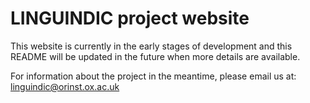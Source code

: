 # LINGUINDIC project website

This website is currently in the early stages of development and this README will be updated in the future when more details are available.

For information about the project in the meantime, please email us at: <linguindic@orinst.ox.ac.uk>
